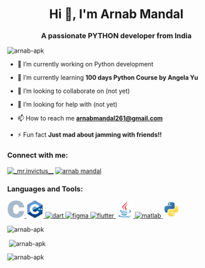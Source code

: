 
<h1 align="center">Hi 👋, I'm Arnab Mandal</h1>
<h3 align="center">A passionate PYTHON developer from India</h3>

<p align="left"> <img src="https://komarev.com/ghpvc/?username=arnab-apk&label=Profile%20views&color=0e75b6&style=flat" alt="arnab-apk" /> </p>

- 🔭 I’m currently working on Python development
- 🌱 I’m currently learning **100 days Python Course by Angela Yu**

- 👯 I’m looking to collaborate on (not yet)

- 🤝 I’m looking for help with (not yet)

- 📫 How to reach me **arnabmandal261@gmail.com**

- ⚡ Fun fact **Just mad about jamming with friends!!**

<h3 align="left">Connect with me:</h3>
<p align="left">
<a href="https://instagram.com/_mr.invictus__" target="blank"><img align="center" src="https://raw.githubusercontent.com/rahuldkjain/github-profile-readme-generator/master/src/images/icons/Social/instagram.svg" alt="_mr.invictus__" height="30" width="40" /></a>
<a href="https://www.hackerrank.com/profile/arnabmandal261" target="blank"><img align="center" src="https://raw.githubusercontent.com/rahuldkjain/github-profile-readme-generator/master/src/images/icons/Social/hackerrank.svg" alt="arnab mandal" height="30" width="40" /></a>
</p>

<h3 align="left">Languages and Tools:</h3>
<p align="left"> <a href="https://www.cprogramming.com/" target="_blank" rel="noreferrer"> <img src="https://raw.githubusercontent.com/devicons/devicon/master/icons/c/c-original.svg" alt="c" width="40" height="40"/> </a> <a href="https://www.w3schools.com/cpp/" target="_blank" rel="noreferrer"> <img src="https://raw.githubusercontent.com/devicons/devicon/master/icons/cplusplus/cplusplus-original.svg" alt="cplusplus" width="40" height="40"/> </a> <a href="https://dart.dev" target="_blank" rel="noreferrer"> <img src="https://www.vectorlogo.zone/logos/dartlang/dartlang-icon.svg" alt="dart" width="40" height="40"/> </a> <a href="https://www.figma.com/" target="_blank" rel="noreferrer"> <img src="https://www.vectorlogo.zone/logos/figma/figma-icon.svg" alt="figma" width="40" height="40"/> </a> <a href="https://flutter.dev" target="_blank" rel="noreferrer"> <img src="https://www.vectorlogo.zone/logos/flutterio/flutterio-icon.svg" alt="flutter" width="40" height="40"/> </a> <a href="https://www.java.com" target="_blank" rel="noreferrer"> <img src="https://raw.githubusercontent.com/devicons/devicon/master/icons/java/java-original.svg" alt="java" width="40" height="40"/> </a> <a href="https://www.mathworks.com/" target="_blank" rel="noreferrer"> <img src="https://upload.wikimedia.org/wikipedia/commons/2/21/Matlab_Logo.png" alt="matlab" width="40" height="40"/> </a> <a href="https://www.python.org" target="_blank" rel="noreferrer"> <img src="https://raw.githubusercontent.com/devicons/devicon/master/icons/python/python-original.svg" alt="python" width="40" height="40"/> </a> </p>

<p><img align="center" src="https://github-readme-stats.vercel.app/api/top-langs?username=arnab-apk&show_icons=true&locale=en&layout=compact" alt="arnab-apk" /></p>

<p>&nbsp;<img align="center" src="https://github-readme-stats.vercel.app/api?username=arnab-apk&show_icons=true&locale=en&" alt="arnab-apk" /></p>

<p><img align="left" src="https://github-readme-streak-stats.herokuapp.com/?user=arnab-apk&layout=compact" alt="arnab-apk" /></p>
